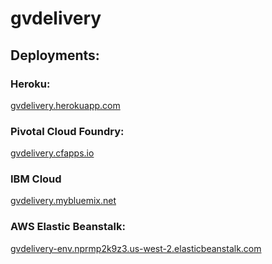 # gvdelivery

## Deployments:

### Heroku:

[gvdelivery.herokuapp.com](https://gvdelivery.herokuapp.com)

### Pivotal Cloud Foundry:

[gvdelivery.cfapps.io](https://gvdelivery.cfapps.io)

### IBM Cloud

[gvdelivery.mybluemix.net](https://gvdelivery.mybluemix.net)

### AWS Elastic Beanstalk:

[gvdelivery-env.nprmp2k9z3.us-west-2.elasticbeanstalk.com](http://gvdelivery-env.nprmp2k9z3.us-west-2.elasticbeanstalk.com)
